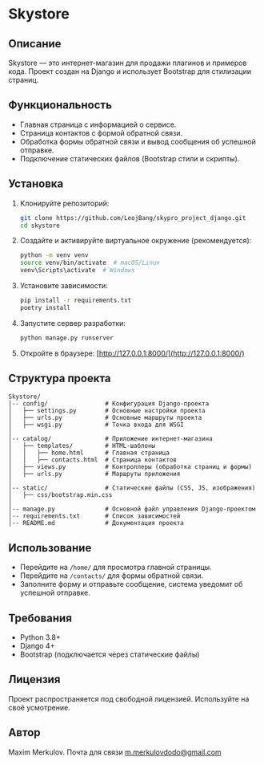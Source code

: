 # Skystore

## Описание
Skystore — это интернет-магазин для продажи плагинов и примеров кода. Проект создан на Django и использует Bootstrap для стилизации страниц.

## Функциональность
- Главная страница с информацией о сервисе.
- Страница контактов с формой обратной связи.
- Обработка формы обратной связи и вывод сообщения об успешной отправке.
- Подключение статических файлов (Bootstrap стили и скрипты).

## Установка

1. Клонируйте репозиторий:
   ```sh
   git clone https://github.com/LeojBang/skypro_project_django.git
   cd skystore
   ```
2. Создайте и активируйте виртуальное окружение (рекомендуется):
   ```sh
   python -m venv venv
   source venv/bin/activate  # macOS/Linux
   venv\Scripts\activate  # Windows
   ```
3. Установите зависимости:
   ```sh
   pip install -r requirements.txt
   poetry install
   ```
4. Запустите сервер разработки:
   ```sh
   python manage.py runserver
   ```
5. Откройте в браузере: [http://127.0.0.1:8000/](http://127.0.0.1:8000/)

## Структура проекта
```
Skystore/
│-- config/                # Конфигурация Django-проекта
│   ├── settings.py        # Основные настройки проекта
│   ├── urls.py            # Основные маршруты проекта
│   ├── wsgi.py            # Точка входа для WSGI
│
│-- catalog/               # Приложение интернет-магазина
│   ├── templates/         # HTML-шаблоны
│   │   ├── home.html      # Главная страница
│   │   ├── contacts.html  # Страница контактов
│   ├── views.py           # Контроллеры (обработка страниц и формы)
│   ├── urls.py            # Маршруты приложения
│
│-- static/                # Статические файлы (CSS, JS, изображения)
│   ├── css/bootstrap.min.css
│
│-- manage.py              # Основной файл управления Django-проектом
│-- requirements.txt       # Список зависимостей
│-- README.md              # Документация проекта
```

## Использование
- Перейдите на `/home/` для просмотра главной страницы.
- Перейдите на `/contacts/` для формы обратной связи.
- Заполните форму и отправьте сообщение, система уведомит об успешной отправке.

## Требования
- Python 3.8+
- Django 4+
- Bootstrap (подключается через статические файлы)

## Лицензия
Проект распространяется под свободной лицензией. Используйте на своё усмотрение.

## Автор
Maxim Merkulov. Почта для связи m.merkulovdodo@gmail.com